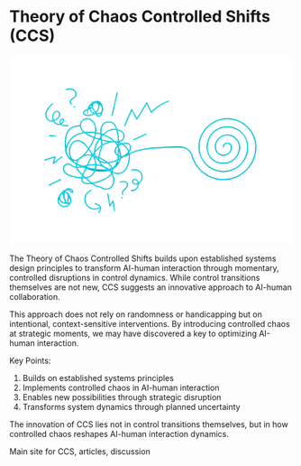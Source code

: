 # Theory of Chaos Controlled Shifts (CCS)

![](images/rb_52815_500.png)

The Theory of Chaos Controlled Shifts builds upon established systems design principles to transform AI-human interaction through momentary, controlled disruptions in control dynamics. While control transitions themselves are not new, CCS suggests an innovative approach to AI-human collaboration.

This approach does not rely on randomness or handicapping but on intentional, context-sensitive interventions. By introducing controlled chaos at strategic moments, we may have discovered a key to optimizing AI-human interaction.

Key Points:

1. Builds on established systems principles
2. Implements controlled chaos in AI-human interaction
3. Enables new possibilities through strategic disruption
4. Transforms system dynamics through planned uncertainty

The innovation of CCS lies not in control transitions themselves, but in how controlled chaos reshapes AI-human interaction dynamics.

Main site for CCS, articles, discussion
